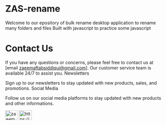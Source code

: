 # ZAS-rename

Welcome to our epository of bulk rename desktop application to rename many folders and files 
Built with javascript to practice some javascript 

# Contact Us

If you have any questions or concerns, please feel free to contact us at [email zaeemaftabsiddiqui@gmail.com]. Our customer service team is available 24/7 to assist you.
Newsletters

Sign up to our newsletters to stay updated with new products, sales, and promotions.
Social Media

Follow us on our social media platforms to stay updated with new products and other informations.

   
<a href="https://twitter.com/zaeemaftab" target="blank"><img align="center" src="https://raw.githubusercontent.com/rahuldkjain/github-profile-readme-generator/master/src/images/icons/Social/twitter.svg" alt="zaeemaftab" height="30" width="40" /></a>
<a href="https://linkedin.com/in/https://www.linkedin.com/in/zaeem-aftab-siddiqui-ba45b21a2/" target="blank"><img align="center" src="https://raw.githubusercontent.com/rahuldkjain/github-profile-readme-generator/master/src/images/icons/Social/linked-in-alt.svg" alt="https://www.linkedin.com/in/zaeem-aftab-siddiqui-ba45b21a2/" height="30" width="40" /></a>
